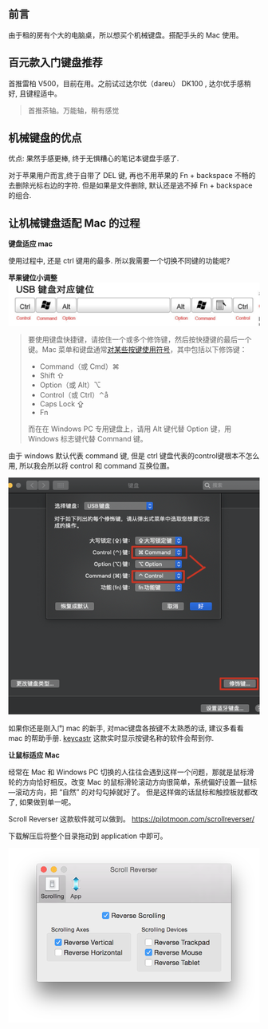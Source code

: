 ## 前言

由于租的房有个大的电脑桌，所以想买个机械键盘。搭配手头的 Mac 使用。

## 百元款入门键盘推荐

首推雷柏 V500，目前在用。之前试过达尔优（dareu） DK100 , 达尔优手感稍好, 且键程适中。

> 首推茶轴。万能轴，稍有感觉

## 机械键盘的优点

优点: 果然手感更棒, 终于无惧糟心的笔记本键盘手感了.

对于苹果用户而言,终于自带了 DEL 键, 再也不用苹果的 Fn + backspace 不畅的去删除光标右边的字符. 但是如果是文件删除, 默认还是逃不掉  Fn + backspace 的组合.

## 让机械键盘适配 Mac 的过程

**键盘适应 mac**

使用过程中, 还是 ctrl 键用的最多. 所以我需要一个切换不同键的功能呢?

**苹果键位小调整**
![键盘位置说明](./imgs/2020年-记录百元机械键盘选购/键盘位置说明.png)

> 要使用键盘快捷键，请按住一个或多个修饰键，然后按快捷键的最后一个键。Mac 菜单和键盘通常[对某些按键使用符号](https://support.apple.com/zh-cn/guide/mac-help/what-are-those-symbols-shown-in-menus-cpmh0011/mac)，其中包括以下修饰键：
>
> * Command（或 Cmd）⌘
> * Shift ⇧
> * Option（或 Alt）⌥
> * Control（或 Ctrl）⌃å
> * Caps Lock ⇪
> * Fn
>
> 而在在 Windows PC 专用键盘上，请用 Alt 键代替 Option 键，用 Windows 标志键代替 Command 键。

由于 windows 默认代表 command 键, 但是 ctrl 键盘代表的control键根本不怎么用, 所以我会所以将 control 和 command 互换位置。

![苹果键位小调整](./imgs/2020年-记录百元机械键盘选购/苹果键位小调整.png)

如果你还是刚入门 mac 的新手, 对mac键盘各按键不太熟悉的话, 建议多看看 mac 的帮助手册. [keycastr](https://github.com/keycastr/keycastr) 这款实时显示按键名称的软件会帮到你.

**让鼠标适应 Mac**

经常在 Mac 和 Windows PC 切换的人往往会遇到这样一个问题，那就是鼠标滑轮的方向恰好相反。改变 Mac 的鼠标滑轮滚动方向很简单，系统偏好设置—鼠标—滚动方向，把 “自然” 的对勾勾掉就好了。 但是这样做的话鼠标和触控板就都改了, 如果做到单一呢。

Scroll Reverser 这款软件就可以做到。
<https://pilotmoon.com/scrollreverser/>

下载解压后将整个目录拖动到 application 中即可。

 ![Scroll Reverser配置](./imgs/2020年-记录百元机械键盘选购/Scroll%20Reverser配置.png)
